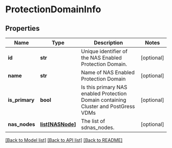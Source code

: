# ProtectionDomainInfo

## Properties
Name | Type | Description | Notes
------------ | ------------- | ------------- | -------------
**id** | **str** | Unique identifier of the NAS Enabled Protection Domain. | [optional] 
**name** | **str** | Name of NAS Enabled Protection Domain | [optional] 
**is_primary** | **bool** | Is this primary NAS enabled Protection Domain containing Cluster and PostGress VDMs | [optional] 
**nas_nodes** | [**list[NASNode]**](NASNode.md) | The list of sdnas_nodes. | [optional] 

[[Back to Model list]](../README.md#documentation-for-models) [[Back to API list]](../README.md#documentation-for-api-endpoints) [[Back to README]](../README.md)

